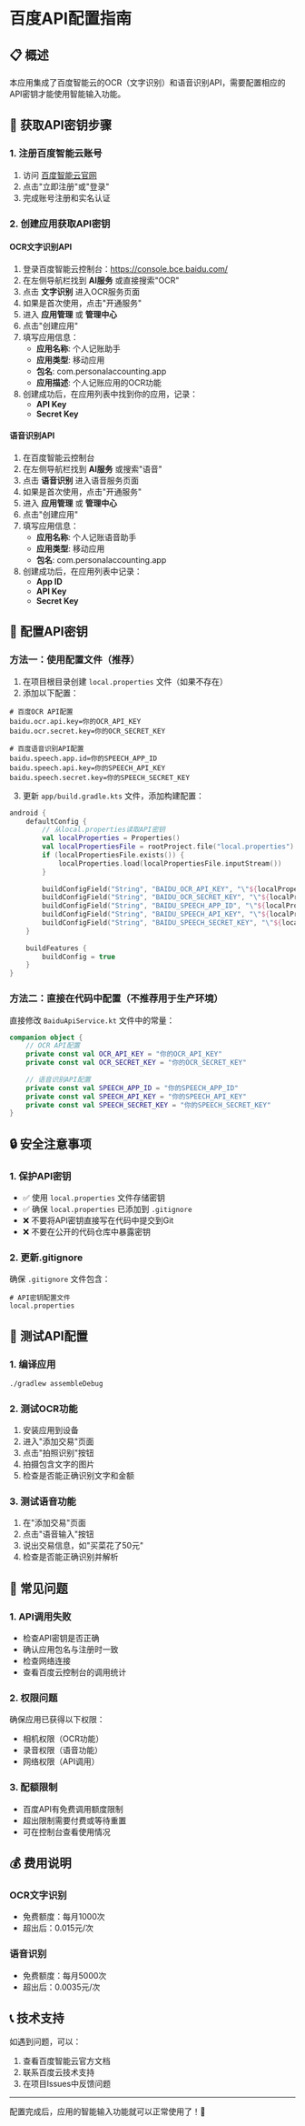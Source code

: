 # 百度API配置指南

## 📋 概述

本应用集成了百度智能云的OCR（文字识别）和语音识别API，需要配置相应的API密钥才能使用智能输入功能。

## 🔑 获取API密钥步骤

### 1. 注册百度智能云账号
1. 访问 [百度智能云官网](https://cloud.baidu.com/)
2. 点击"立即注册"或"登录"
3. 完成账号注册和实名认证

### 2. 创建应用获取API密钥

#### OCR文字识别API
1. 登录百度智能云控制台：https://console.bce.baidu.com/
2. 在左侧导航栏找到 **AI服务** 或直接搜索"OCR"
3. 点击 **文字识别** 进入OCR服务页面
4. 如果是首次使用，点击"开通服务"
5. 进入 **应用管理** 或 **管理中心**
6. 点击"创建应用"
7. 填写应用信息：
   - **应用名称**: 个人记账助手
   - **应用类型**: 移动应用
   - **包名**: com.personalaccounting.app
   - **应用描述**: 个人记账应用的OCR功能
8. 创建成功后，在应用列表中找到你的应用，记录：
   - **API Key**
   - **Secret Key**

#### 语音识别API
1. 在百度智能云控制台
2. 在左侧导航栏找到 **AI服务** 或搜索"语音"
3. 点击 **语音识别** 进入语音服务页面
4. 如果是首次使用，点击"开通服务"
5. 进入 **应用管理** 或 **管理中心**
6. 点击"创建应用"
7. 填写应用信息：
   - **应用名称**: 个人记账语音助手
   - **应用类型**: 移动应用
   - **包名**: com.personalaccounting.app
8. 创建成功后，在应用列表中记录：
   - **App ID**
   - **API Key**
   - **Secret Key**

## 🔧 配置API密钥

### 方法一：使用配置文件（推荐）

1. 在项目根目录创建 `local.properties` 文件（如果不存在）
2. 添加以下配置：

```properties
# 百度OCR API配置
baidu.ocr.api.key=你的OCR_API_KEY
baidu.ocr.secret.key=你的OCR_SECRET_KEY

# 百度语音识别API配置
baidu.speech.app.id=你的SPEECH_APP_ID
baidu.speech.api.key=你的SPEECH_API_KEY
baidu.speech.secret.key=你的SPEECH_SECRET_KEY
```

3. 更新 `app/build.gradle.kts` 文件，添加构建配置：

```kotlin
android {
    defaultConfig {
        // 从local.properties读取API密钥
        val localProperties = Properties()
        val localPropertiesFile = rootProject.file("local.properties")
        if (localPropertiesFile.exists()) {
            localProperties.load(localPropertiesFile.inputStream())
        }
        
        buildConfigField("String", "BAIDU_OCR_API_KEY", "\"${localProperties.getProperty("baidu.ocr.api.key", "")}\"")
        buildConfigField("String", "BAIDU_OCR_SECRET_KEY", "\"${localProperties.getProperty("baidu.ocr.secret.key", "")}\"")
        buildConfigField("String", "BAIDU_SPEECH_APP_ID", "\"${localProperties.getProperty("baidu.speech.app.id", "")}\"")
        buildConfigField("String", "BAIDU_SPEECH_API_KEY", "\"${localProperties.getProperty("baidu.speech.api.key", "")}\"")
        buildConfigField("String", "BAIDU_SPEECH_SECRET_KEY", "\"${localProperties.getProperty("baidu.speech.secret.key", "")}\"")
    }
    
    buildFeatures {
        buildConfig = true
    }
}
```

### 方法二：直接在代码中配置（不推荐用于生产环境）

直接修改 `BaiduApiService.kt` 文件中的常量：

```kotlin
companion object {
    // OCR API配置
    private const val OCR_API_KEY = "你的OCR_API_KEY"
    private const val OCR_SECRET_KEY = "你的OCR_SECRET_KEY"
    
    // 语音识别API配置
    private const val SPEECH_APP_ID = "你的SPEECH_APP_ID"
    private const val SPEECH_API_KEY = "你的SPEECH_API_KEY"
    private const val SPEECH_SECRET_KEY = "你的SPEECH_SECRET_KEY"
}
```

## 🔒 安全注意事项

### 1. 保护API密钥
- ✅ 使用 `local.properties` 文件存储密钥
- ✅ 确保 `local.properties` 已添加到 `.gitignore`
- ❌ 不要将API密钥直接写在代码中提交到Git
- ❌ 不要在公开的代码仓库中暴露密钥

### 2. 更新.gitignore
确保 `.gitignore` 文件包含：
```
# API密钥配置文件
local.properties
```

## 📱 测试API配置

### 1. 编译应用
```bash
./gradlew assembleDebug
```

### 2. 测试OCR功能
1. 安装应用到设备
2. 进入"添加交易"页面
3. 点击"拍照识别"按钮
4. 拍摄包含文字的图片
5. 检查是否能正确识别文字和金额

### 3. 测试语音功能
1. 在"添加交易"页面
2. 点击"语音输入"按钮
3. 说出交易信息，如"买菜花了50元"
4. 检查是否能正确识别并解析

## 🚨 常见问题

### 1. API调用失败
- 检查API密钥是否正确
- 确认应用包名与注册时一致
- 检查网络连接
- 查看百度云控制台的调用统计

### 2. 权限问题
确保应用已获得以下权限：
- 相机权限（OCR功能）
- 录音权限（语音功能）
- 网络权限（API调用）

### 3. 配额限制
- 百度API有免费调用额度限制
- 超出限制需要付费或等待重置
- 可在控制台查看使用情况

## 💰 费用说明

### OCR文字识别
- 免费额度：每月1000次
- 超出后：0.015元/次

### 语音识别
- 免费额度：每月5000次
- 超出后：0.0035元/次

## 📞 技术支持

如遇到问题，可以：
1. 查看百度智能云官方文档
2. 联系百度云技术支持
3. 在项目Issues中反馈问题

---

配置完成后，应用的智能输入功能就可以正常使用了！🎉